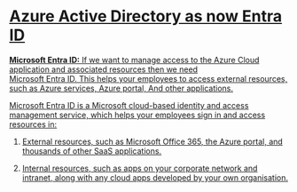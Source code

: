 <h1> <u>Azure Active Directory as now Entra ID <u/> </h1>

<b>Microsoft Entra ID:</b> If we want to manage access to the Azure Cloud application and associated resources then we need     
Microsoft Entra ID. This helps your employees to access external resources, such as Azure services, Azure portal, And other applications.

Microsoft Entra ID is a Microsoft cloud-based identity and access management service, which helps your employees sign in and access resources in:

1) External resources, such as Microsoft Office 365, the Azure portal, and thousands of other SaaS applications.

2) Internal resources, such as apps on your corporate network and intranet, along with any cloud apps developed by your own organisation.
